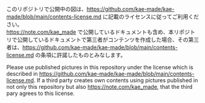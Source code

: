 このリポジトリで公開中の図は、https://github.com/kae-made/kae-made/blob/main/contents-license.md に記載のライセンスに従ってご利用ください。  
https://note.com/kae_made で公開しているドキュメントも含め、本リポジトリで公開しているドキュメントで第三者がコンテンツを作成した場合、その第三者は、https://github.com/kae-made/kae-made/blob/main/contents-license.md の条項に許諾したものとみなします。

Please use published pictures in this repository under the license which is described in https://github.com/kae-made/kae-made/blob/main/contents-license.md.
If a third party creates own contents using pictures published in not only this repository but also https://note.com/kae_made, that the third pary agrees to this license.
